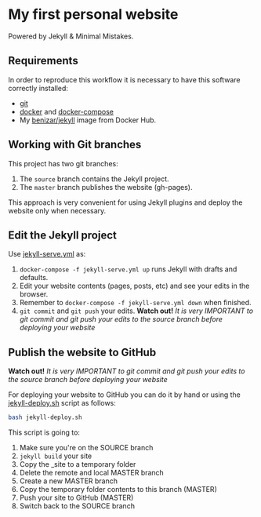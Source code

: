 # My first personal website

Powered by Jekyll & Minimal Mistakes.

## Requirements

In order to reproduce this workflow it is necessary to have this software correctly installed:

- [git](https://git-scm.com/)
- [docker](https://www.docker.com/) and [docker-compose](https://docs.docker.com/compose/)
- My [benizar/jekyll](https://hub.docker.com/r/benizar/jekyll/) image from Docker Hub.

## Working with Git branches

This project has two git branches:

1. The `source` branch contains the Jekyll project.
2. The `master` branch publishes the website (gh-pages).

This approach is very convenient for using Jekyll plugins and deploy the website only when necessary.

## Edit the Jekyll project

Use [jekyll-serve.yml](jekyll-serve.yml) as:

1. `docker-compose -f jekyll-serve.yml up` runs Jekyll with drafts and defaults.
2. Edit your website contents (pages, posts, etc) and see your edits in the browser.
3. Remember to `docker-compose -f jekyll-serve.yml down` when finished.
4. `git commit` and `git push` your edits. **Watch out!** *It is very IMPORTANT to git commit and git push your edits to the source branch before deploying your website*

## Publish the website to GitHub

**Watch out!** *It is very IMPORTANT to git commit and git push your edits to the source branch before deploying your website*

For deploying your website to GitHub you can do it by hand or using the [jekyll-deploy.sh](jekyll-deploy.sh) script as follows:

```bash
bash jekyll-deploy.sh
```

This script is going to:
1. Make sure you're on the SOURCE branch
2. `jekyll build` your site
3. Copy the _site to a temporary folder
4. Delete the remote and local MASTER branch
5. Create a new MASTER branch
6. Copy the temporary folder contents to this branch (MASTER)
7. Push your site to GitHub (MASTER)
8. Switch back to the SOURCE branch



